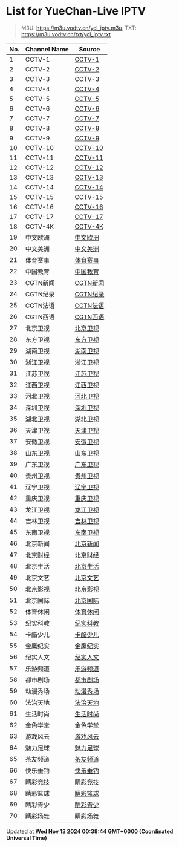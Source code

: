 # List for **YueChan-Live IPTV**

> M3U: <https://m3u.vodtv.cn/ycl_iptv.m3u>, TXT: <https://m3u.vodtv.cn/txt/ycl_iptv.txt>

| No.  | Channel Name | Source |
| --- | ------------ | --- |
| 1 | CCTV-1 | [CCTV-1](rtp://239.3.1.129:8008) |
| 2 | CCTV-2 | [CCTV-2](rtp://239.3.1.60:8084) |
| 3 | CCTV-3 | [CCTV-3](rtp://239.3.1.172:8001) |
| 4 | CCTV-4 | [CCTV-4](rtp://239.3.1.105:8092) |
| 5 | CCTV-5 | [CCTV-5](rtp://239.3.1.173:8001) |
| 6 | CCTV-6 | [CCTV-6](rtp://239.3.1.174:8001) |
| 7 | CCTV-7 | [CCTV-7](rtp://239.3.1.61:8104) |
| 8 | CCTV-8 | [CCTV-8](rtp://239.3.1.175:8001) |
| 9 | CCTV-9 | [CCTV-9](rtp://239.3.1.62:8112) |
| 10 | CCTV-10 | [CCTV-10](rtp://239.3.1.63:8116) |
| 11 | CCTV-11 | [CCTV-11](rtp://239.3.1.152:8120) |
| 12 | CCTV-12 | [CCTV-12](rtp://239.3.1.64:8124) |
| 13 | CCTV-13 | [CCTV-13](rtp://239.3.1.124:8128) |
| 14 | CCTV-14 | [CCTV-14](rtp://239.3.1.65:8132) |
| 15 | CCTV-15 | [CCTV-15](rtp://239.3.1.153:8136) |
| 16 | CCTV-16 | [CCTV-16](rtp://239.3.1.184:8001) |
| 17 | CCTV-17 | [CCTV-17](rtp://239.3.1.151:8144) |
| 18 | CCTV-4K | [CCTV-4K](rtp://239.3.1.245:2000) |
| 19 | 中文欧洲 | [中文欧洲](rtp://239.3.1.213:4220) |
| 20 | 中文美洲 | [中文美洲](rtp://239.3.1.214:4220) |
| 21 | 体育赛事 | [体育赛事](rtp://239.3.1.130:8004) |
| 22 | 中国教育 | [中国教育](rtp://239.3.1.57:8152) |
| 23 | CGTN新闻 | [CGTN新闻](rtp://239.3.1.215:4220) |
| 24 | CGTN纪录 | [CGTN纪录](rtp://239.3.1.216:4220) |
| 25 | CGTN法语 | [CGTN法语](rtp://239.3.1.218:4220) |
| 26 | CGTN西语 | [CGTN西语](rtp://239.3.1.217:4220) |
| 27 | 北京卫视 | [北京卫视](rtp://239.3.1.241:8000) |
| 28 | 东方卫视 | [东方卫视](rtp://239.3.1.136:8032) |
| 29 | 湖南卫视 | [湖南卫视](rtp://239.3.1.132:8012) |
| 30 | 浙江卫视 | [浙江卫视](rtp://239.3.1.137:8036) |
| 31 | 江苏卫视 | [江苏卫视](rtp://239.3.1.135:8028) |
| 32 | 江西卫视 | [江西卫视](rtp://239.3.1.123:8164) |
| 33 | 河北卫视 | [河北卫视](rtp://239.3.1.148:8072) |
| 34 | 深圳卫视 | [深圳卫视](rtp://239.3.1.134:8020) |
| 35 | 湖北卫视 | [湖北卫视](rtp://239.3.1.138:8044) |
| 36 | 天津卫视 | [天津卫视](rtp://239.3.1.148:8072) |
| 37 | 安徽卫视 | [安徽卫视](rtp://239.3.1.211:8064) |
| 38 | 山东卫视 | [山东卫视](rtp://239.3.1.209:8052) |
| 39 | 广东卫视 | [广东卫视](rtp://239.3.1.142:8048) |
| 40 | 贵州卫视 | [贵州卫视](rtp://239.3.1.149:8076) |
| 41 | 辽宁卫视 | [辽宁卫视](rtp://239.3.1.210:8056) |
| 42 | 重庆卫视 | [重庆卫视](rtp://239.3.1.122:8160) |
| 43 | 龙江卫视 | [龙江卫视](rtp://239.3.1.133:8016) |
| 44 | 吉林卫视 | [吉林卫视](rtp://239.3.1.240:8172) |
| 45 | 东南卫视 | [东南卫视](rtp://239.3.1.156:8148) |
| 46 | 北京新闻 | [北京新闻](rtp://239.3.1.159:8000) |
| 47 | 北京财经 | [北京财经](rtp://239.3.1.115:8000) |
| 48 | 北京生活 | [北京生活](rtp://239.3.1.117:8000) |
| 49 | 北京文艺 | [北京文艺](rtp://239.3.1.242:8000) |
| 50 | 北京影视 | [北京影视](rtp://239.3.1.158:8000) |
| 51 | 北京国际 | [北京国际](rtp://239.3.1.235:8000) |
| 52 | 体育休闲 | [体育休闲](rtp://239.3.1.243:8000) |
| 53 | 纪实科教 | [纪实科教](rtp://239.3.1.115:8000) |
| 54 | 卡酷少儿 | [卡酷少儿](rtp://239.3.1.189:8000) |
| 55 | 金鹰纪实 | [金鹰纪实](rtp://239.3.1.58:8156) |
| 56 | 纪实人文 | [纪实人文](rtp://239.3.1.212:8060) |
| 57 | 乐游频道 | [乐游频道](rtp://239.3.1.207:8001) |
| 58 | 都市剧场 | [都市剧场](rtp://239.3.1.203:8001) |
| 59 | 动漫秀场 | [动漫秀场](rtp://239.3.1.202:8001) |
| 60 | 法治天地 | [法治天地](rtp://239.3.1.204:8001) |
| 61 | 生活时尚 | [生活时尚](rtp://239.3.1.206:8001) |
| 62 | 金色学堂 | [金色学堂](rtp://239.3.1.208:8001) |
| 63 | 游戏风云 | [游戏风云](rtp://239.3.1.205:8001) |
| 64 | 魅力足球 | [魅力足球](rtp://239.3.1.201:8001) |
| 65 | 茶友频道 | [茶友频道](rtp://239.3.1.165:8001) |
| 66 | 快乐垂钓 | [快乐垂钓](rtp://239.3.1.164:8001) |
| 67 | 睛彩竞技 | [睛彩竞技](rtp://239.3.1.125:8001) |
| 68 | 睛彩篮球 | [睛彩篮球](rtp://239.3.1.126:8001) |
| 69 | 睛彩青少 | [睛彩青少](rtp://239.3.1.127:8001) |
| 70 | 睛彩场舞 | [睛彩场舞](rtp://239.3.1.128:8001) |

Updated at **Wed Nov 13 2024 00:38:44 GMT+0000 (Coordinated Universal Time)**
